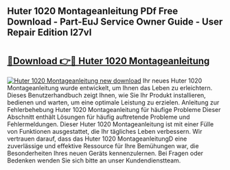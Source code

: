 ## Huter 1020 Montageanleitung PDf Free Download - Part-EuJ Service Owner Guide - User Repair Edition l27vI

# <h2><a href="http://df70g6.blite.top/?on=Huter+1020+Montageanleitung">🔗Download 👉🔴 Huter 1020 Montageanleitung</a></h2>

[![Huter 1020 Montageanleitung new download](https://i.imgur.com/lujVjoI.png)](http://df70g6.blite.top/?on=Huter+1020+Montageanleitung)
Ihr neues Huter 1020 Montageanleitung wurde entwickelt, um Ihnen das Leben zu erleichtern. Dieses Benutzerhandbuch zeigt Ihnen, wie Sie Ihr Produkt installieren, bedienen und warten, um eine optimale Leistung zu erzielen. Anleitung zur Fehlerbehebung Huter 1020 Montageanleitung für häufige Probleme Dieser Abschnitt enthält Lösungen für häufig auftretende Probleme und Fehlermeldungen. Dieser Huter 1020 Montageanleitung ist mit einer Fülle von Funktionen ausgestattet, die Ihr tägliches Leben verbessern. Wir vertrauen darauf, dass das Huter 1020 MontageanleitungD eine zuverlässige und effektive Ressource für Ihre Bemühungen war, die Besonderheiten Ihres neuen Geräts kennenzulernen. Bei Fragen oder Bedenken wenden Sie sich bitte an unser Kundendienstteam.
